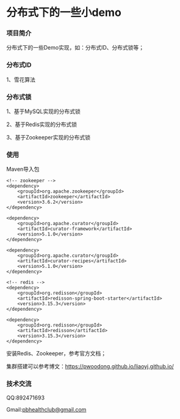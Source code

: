 # 分布式下的一些小demo
### 项目简介

分布式下的一些Demo实现，如：分布式ID、分布式锁等；

### 分布式ID

1、雪花算法

### 分布式锁

1、基于MySQL实现的分布式锁

2、基于Redis实现的分布式锁

3、基于Zookeeper实现的分布式锁

### 使用

Maven导入包

```
<!-- zookeeper -->
<dependency>
    <groupId>org.apache.zookeeper</groupId>
    <artifactId>zookeeper</artifactId>
    <version>3.6.2</version>
</dependency>

<dependency>
    <groupId>org.apache.curator</groupId>
    <artifactId>curator-framework</artifactId>
    <version>5.1.0</version>
</dependency>

<dependency>
    <groupId>org.apache.curator</groupId>
    <artifactId>curator-recipes</artifactId>
    <version>5.1.0</version>
</dependency>

<!-- redis -->
<dependency>
    <groupId>org.redisson</groupId>
    <artifactId>redisson-spring-boot-starter</artifactId>
    <version>3.15.3</version>
</dependency>

<dependency>
    <groupId>org.redisson</groupId>
    <artifactId>redisson</artifactId>
    <version>3.15.3</version>
</dependency>
```

安装Redis、Zookeeper，参考官方文档；

集群搭建可以参考博文：https://pwoodong.github.io/liaoyj.github.io/

### 技术交流

QQ:892471693

Gmail:pbhealthclub@gmail.com